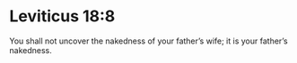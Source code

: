 # Leviticus 18:8

You shall not uncover the nakedness of your father’s wife; it is your father’s nakedness.
